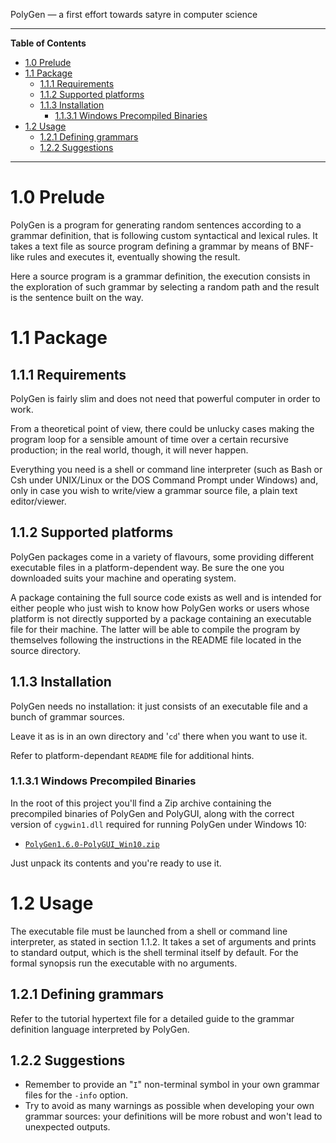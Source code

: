 
PolyGen — a first effort towards satyre in computer science



-----

**Table of Contents**

<!-- MarkdownTOC autolink="true" bracket="round" autoanchor="false" lowercase="true" lowercase_only_ascii="true" uri_encoding="true" depth="3" -->

- [1.0 Prelude](#10-prelude)
- [1.1 Package](#11-package)
    - [1.1.1 Requirements](#111-requirements)
    - [1.1.2 Supported platforms](#112-supported-platforms)
    - [1.1.3 Installation](#113-installation)
        - [1.1.3.1 Windows Precompiled Binaries](#1131-windows-precompiled-binaries)
- [1.2 Usage](#12-usage)
    - [1.2.1 Defining grammars](#121-defining-grammars)
    - [1.2.2 Suggestions](#122-suggestions)

<!-- /MarkdownTOC -->

-----


# 1.0 Prelude

PolyGen is a program for generating random sentences according to a grammar definition, that is following custom syntactical and lexical rules. It takes a text file as source program defining a grammar by means of BNF-like rules and executes it, eventually showing the result.

Here a source program is a grammar definition, the execution consists in the exploration of such grammar by selecting a random path and the result is the sentence built on the way.



# 1.1 Package

## 1.1.1 Requirements

PolyGen is fairly slim and does not need that powerful computer in order to work.

From a theoretical point of view, there could be unlucky cases making the program loop for a sensible amount of time over a certain recursive production; in the real world, though, it will never happen.

Everything you need is a shell or command line interpreter (such as Bash or Csh under UNIX/Linux or the DOS Command Prompt under Windows) and, only in case you wish to write/view a grammar source file, a plain text editor/viewer.


## 1.1.2 Supported platforms

PolyGen packages come in a variety of flavours, some providing different executable files in a platform-dependent way. Be sure the one you downloaded suits your machine and operating system.

A package containing the full source code exists as well and is intended for either people who just wish to know how PolyGen works or users whose platform is not directly supported by a package containing an executable file for their machine. The latter will be able to compile the program by themselves following the instructions in the README file located in the source directory.


## 1.1.3 Installation

PolyGen needs no installation: it just consists of an executable file and a bunch of grammar sources.

Leave it as is in an own directory and '`cd`' there when you want to use it.

Refer to platform-dependant `README` file for additional hints.

### 1.1.3.1 Windows Precompiled Binaries

In the root of this project you'll find a Zip archive containing the precompiled binaries of PolyGen and PolyGUI, along with the correct version of `cygwin1.dll` required for running PolyGen under Windows 10:

- [`PolyGen1.6.0-PolyGUI_Win10.zip`](./PolyGen1.6.0-PolyGUI_Win10.zip
)

Just unpack its contents and you're ready to use it.

# 1.2 Usage

The executable file must be launched from a shell or command line interpreter, as stated in section 1.1.2. It takes a set of arguments and prints to standard output, which is the shell terminal itself by default. For the formal synopsis run the executable with no arguments.


## 1.2.1 Defining grammars

Refer to the tutorial hypertext file for a detailed guide to the grammar definition language interpreted by PolyGen.


## 1.2.2 Suggestions

- Remember to provide an "`I`" non-terminal symbol in your own grammar files for the `-info` option.
- Try to avoid as many warnings as possible when developing your own grammar sources: your definitions will be more robust and won't lead to unexpected outputs.

